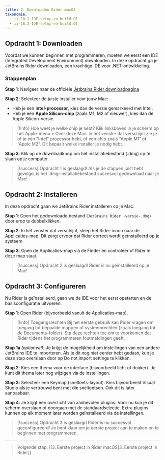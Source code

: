 ```yaml
---
title: 2. Downloaden Rider macOS
taxonomie:
  - ii-18.2-IDE-setup-en-build.OI
  - ii-18.3-IDE-setup-en-build.OI
---
```


## Opdracht 1: Downloaden
Voordat we kunnen beginnen met programmeren, moeten we eerst een IDE (Integrated Development Environment) downloaden. In deze opdracht ga je JetBrains Rider downloaden, een krachtige IDE voor .NET-ontwikkeling.

### Stappenplan

**Stap 1**: Navigeer naar de officiële [Jetbrains Rider downloadpagina](https://www.jetbrains.com/rider/download/#section=mac)

**Stap 2**: Selecteer de juiste installer voor jouw Mac:
* Heb je een **Intel-processor**, kies dan de versie gemarkeerd met Intel.
* Heb je een **Apple Silicon-chip** (zoals M1, M2 of nieuwer), kies dan de Apple Silicon-versie.

> [!Info] Hoe weet je welke chip je hebt?
> Klik linksboven in je scherm op het Apple-menu > Over deze Mac. In het venster dat verschijnt zie je of je een "Intel" processor hebt, of een chip zoals “Apple M1” of “Apple M2”. Dit bepaalt welke installer je nodig hebt.

**Stap 3**: Klik op de downloadknop om het installatiebestand (.dmg) op te slaan op je computer.

> [!success] Opdracht 1 is geslaagd!
> Als je de stappen juist hebt gevolgd, is het .dmg-installatiebestand succesvol gedownload naar je Mac!

## Opdracht 2: Installeren
In deze opdracht gaan we JetBrains Rider installeren op je Mac.

**Stap 1**: Open het gedownloade bestand (`JetBrains Rider -versie-.dmg`) door erop te dubbelklikken.

**Stap 2**: In het venster dat verschijnt, sleep het Rider-icoon naar de Applicaties-map. Dit zorgt ervoor dat Rider correct wordt geïnstalleerd op je systeem.

**Stap 3**: Open de Applicaties-map via de Finder en controleer of Rider in deze map staat.

> [!success] Opdracht 2 is geslaagd!
> Rider is nu geïnstalleerd op je Mac!

## Opdracht 3: Configureren
Nu Rider is geïnstalleerd, gaan we de IDE voor het eerst opstarten en de basisconfiguratie uitvoeren.

**Stap 1**: Open Rider (bijvoorbeeld vanuit de Applicaties-map).

> [!info] Toegangsrechten
> Bij het eerste gebruik kan Rider vragen om toegang tot bepaalde mappen of systeemrechten (zoals toegang tot de Documents-folder). Sta deze rechten toe om te voorkomen dat Rider tijdens het programmeren foutmeldingen geeft.

**Stap 1a** *(optioneel)*: Je krijgt de mogelijkheid om instellingen van een andere JetBrains IDE te importeren. Als je dit nog niet eerder hebt gedaan, kun je deze stap overslaan door op Do not import settings te klikken.

**Stap 2**: Kies een thema voor de interface (bijvoorbeeld licht of donker). Je kunt dit thema later nog wijzigen via de instellingen.

**Stap 3**: Selecteer een Keymap (sneltoets-layout). Kies bijvoorbeeld Visual Studio als je vertrouwd bent met die sneltoetsen. Ook dit is later aanpasbaar.

**Stap 4**: Je krijgt een overzicht van aanbevolen plugins. Voor nu kun je dit scherm overslaan of doorgaan met de standaardselectie. Extra plugins kunnen op elk moment later worden geïnstalleerd via de instellingen.

> [!success] Opdracht 3 is geslaagd
> Rider is nu succesvol geconfigureerd! Je bent klaar om je eerste project aan te maken en te beginnen met programmeren.

---
> Volgende stap: [[3. Eerste project in Rider macOS|3. Eerste project in Rider]]

